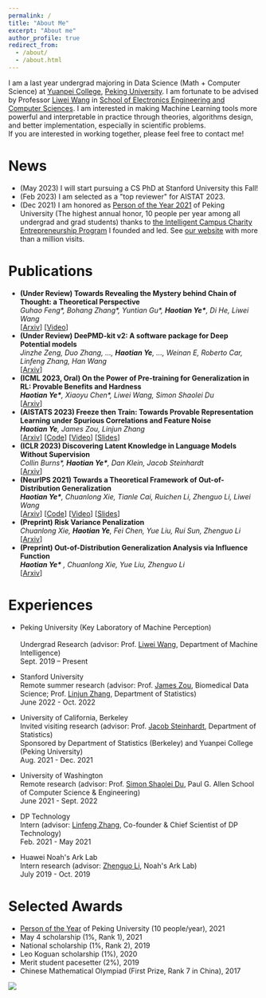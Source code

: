 ```yaml
---
permalink: /
title: "About Me"
excerpt: "About me"
author_profile: true
redirect_from: 
  - /about/
  - /about.html
---
```


I am a last year undergrad majoring in Data Science (Math + Computer Science) at [Yuanpei College](https://yuanpei.pku.edu.cn/), [Peking University](https://www.pku.edu.cn). 
I am fortunate to be advised by Professor [Liwei Wang](http://www.liweiwang-pku.com/) in [School of Electronics Engineering and Computer Sciences](https://eecs.pku.edu.cn/). 
I am interested in making Machine Learning tools more powerful and interpretable in practice through theories, algorithms design, and better implementation, especially in scientific problems. 
<br/>
If you are interested in working together, please feel free to contact me!

News
======
- (May 2023) I will start pursuing a CS PhD at Stanford University this Fall!
- (Feb 2023) I am selected as a "top reviewer" for AISTAT 2023.
- (Dec 2021) I am honored as [Person of the Year 2021](http://m.cyol.com/gb/articles/2021-12/28/content_XM2l5spYg.html) of Peking University (The highest annual honor, 10 people per year among all undergrad and grad students) thanks to [the Intelligent Campus Charity Entrepreneurship Program](https://github.com/Yuanpei-Intelligence) I founded and led. See [our website](https://yppf.yuanpei.pku.edu.cn) with more than a million visits.

Publications
======
- **(Under Review) Towards Revealing the Mystery behind Chain of Thought: a Theoretical Perspective**
  <br/>
  _Guhao Feng\*, Bohang Zhang\*, Yuntian Gu\*, **Haotian Ye\***, Di He, Liwei Wang_
  <br/>
  [[Arxiv](https://arxiv.org/abs/2305.15408)]
  [[Video](https://youtu.be/nOIRuVluCyE)]
- **(Under Review) DeePMD-kit v2: A software package for Deep Potential models**
  <br/>
  _Jinzhe Zeng, Duo Zhang, ..., **Haotian Ye**, ..., Weinan E, Roberto Car, Linfeng Zhang, Han Wang_
  <br/>
  [[Arxiv](https://arxiv.org/abs/2304.09409)]
- **(ICML 2023, <text color='red'>Oral</text>) On the Power of Pre-training for Generalization in RL: Provable Benefits and Hardness**
  <br/>
  _**Haotian Ye\***, Xiaoyu Chen\*, Liwei Wang, Simon Shaolei Du_
  <br/>
  [[Arxiv](https://arxiv.org/abs/2210.10464)]
- **(AISTATS 2023) Freeze then Train: Towards Provable Representation Learning under Spurious Correlations and Feature Noise**
  <br/>
  _**Haotian Ye**, James Zou, Linjun Zhang_
  <br/>
  [[Arxiv](https://arxiv.org/abs/2210.11075)]
  [[Code](https://github.com/YWolfeee/Freeze-Then-Train)]
  [[Video](https://www.youtube.com/watch?v=K9evpKADRpk)]
  [[Slides](https://haotianye.com/files/AISTATS23/slides_AISTATS23_FTT.pdf)]
- **(ICLR 2023) Discovering Latent Knowledge in Language Models Without Supervision**
  <br/>
  _Collin Burns\*, **Haotian Ye\***, Dan Klein, Jacob Steinhardt_
  <br/>
  [[Arxiv](https://arxiv.org/abs/2212.03827)]
- **(NeurIPS 2021) Towards a Theoretical Framework of Out-of-Distribution Generalization**
  <br/>
  _**Haotian Ye\***, Chuanlong Xie, Tianle Cai, Ruichen Li, Zhenguo Li, Liwei Wang_
  <br/>
  [[Arxiv](https://arxiv.org/abs/2106.04496)]
  [[Code](https://github.com/YWolfeee/DomainBed)]
  [[Video](https://slideslive.com/38967497/towards-a-theoretical-framework-of-outofdistribution-generalization?ref=recommended)]
  [[Slides](http://haotianye.com/files/NeurIPS21/slides_NeurIPS21_OOD.pdf)]
- **(Preprint) Risk Variance Penalization**
  <br/>
  _Chuanlong Xie, **Haotian Ye**, Fei Chen, Yue Liu, Rui Sun, Zhenguo Li_
  <br/>
  [[Arxiv](https://arxiv.org/abs/2006.07544)]
- **(Preprint) Out-of-Distribution Generalization Analysis via Influence Function**
  <br/>
  _**Haotian Ye\*** , Chuanlong Xie, Yue Liu, Zhenguo Li_
  <br/>
  [[Arxiv](https://arxiv.org/abs/2101.08521)]

Experiences
======
- Peking University (Key Laboratory of Machine Perception)	
  <br/>
  Undergrad Research (advisor: Prof. [Liwei Wang](http://www.liweiwang-pku.com/), Department of Machine Intelligence)
  <br/>
  Sept. 2019 – Present 

- Stanford University
  <br/>
  Remote summer research (advisor: Prof. [James Zou](https://www.james-zou.com/), Biomedical Data Science; Prof. [Linjun Zhang](https://linjunz.github.io/), Department of Statistics)
  <br/>
  June 2022 - Oct. 2022
- University of California, Berkeley
  <br/>
  Invited visiting research (advisor: Prof. [Jacob Steinhardt](https://jsteinhardt.stat.berkeley.edu/), Department of Statistics)
  <br/>
  Sponsored by Department of Statistics (Berkeley) and Yuanpei College (Peking University) 
  <br/>
  Aug. 2021 - Dec. 2021
- University of Washington
  <br/>
  Remote research (advisor: Prof. [Simon Shaolei Du](https://simonshaoleidu.com/), Paul G. Allen School of Computer Science & Engineering)
  <br/>
  June 2021 - Sept. 2022
- DP Technology
  <br/>
  Intern (advisor: [Linfeng Zhang](https://scholar.google.com/citations?user=jk7qwmcAAAAJ&hl=zh-CN), Co-founder & Chief Scientist of DP Technology)
  <br/>
  Feb. 2021 - May 2021
- Huawei Noah's Ark Lab
  <br/>
  Intern research (advisor: [Zhenguo Li](https://scholar.google.com/citations?user=XboZC1AAAAAJ&hl=en), Noah's Ark Lab)
  <br/>
  July 2019 - Oct. 2019


Selected Awards
======
- [Person of the Year](http://m.cyol.com/gb/articles/2021-12/28/content_XM2l5spYg.html) of Peking University (10 people/year), 2021
- May 4 scholarship (1%, Rank 1), 2021
- National scholarship (1%, Rank 2), 2019
- Leo Koguan scholarship (1%), 2020
- Merit student pacesetter (2%), 2019
- Chinese Mathematical Olympiad (First Prize, Rank 7 in China), 2017

<a href='https://clustrmaps.com/site/1bpcz'  title='Visit tracker'><img src='//clustrmaps.com/map_v2.png?cl=ffffff&w=600&t=tt&d=H_rmQ74PzdkUNlANtUmgRXjPSpOOYZFUaRnZHpKaXyE'/></a>
